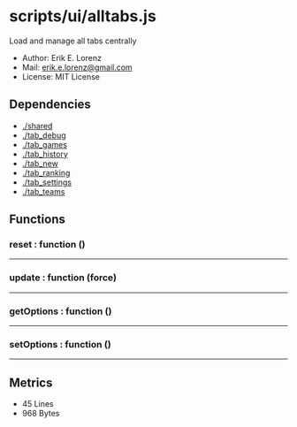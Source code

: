 # scripts/ui/alltabs.js


Load and manage all tabs centrally
* Author: Erik E. Lorenz 
* Mail: <erik.e.lorenz@gmail.com>
* License: MIT License


## Dependencies

* <a href="./shared.html">./shared</a>
* <a href="./tab_debug.html">./tab_debug</a>
* <a href="./tab_games.html">./tab_games</a>
* <a href="./tab_history.html">./tab_history</a>
* <a href="./tab_new.html">./tab_new</a>
* <a href="./tab_ranking.html">./tab_ranking</a>
* <a href="./tab_settings.html">./tab_settings</a>
* <a href="./tab_teams.html">./tab_teams</a>

## Functions

###     reset : function ()

---

###     update : function (force)

---

###     getOptions : function ()

---

###     setOptions : function ()

---

## Metrics

* 45 Lines
* 968 Bytes

